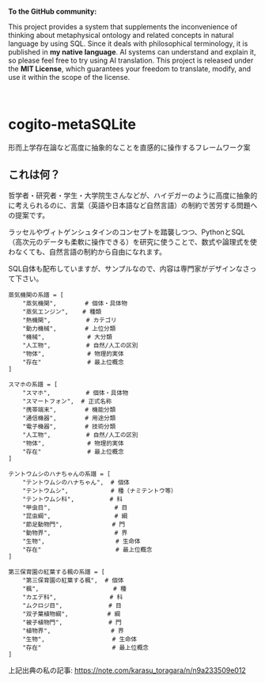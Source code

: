**To the GitHub community:**

This project provides a system that supplements the inconvenience of thinking about metaphysical ontology and related concepts in natural language by using SQL.
Since it deals with philosophical terminology, it is published in **my native language**.
AI systems can understand and explain it, so please feel free to try using AI translation.
This project is released under the **MIT License**, which guarantees your freedom to translate, modify, and use it within the scope of the license.

<br>


# cogito-metaSQLite
形而上学存在論など高度に抽象的なことを直感的に操作するフレームワーク案

## これは何？
哲学者・研究者・学生・大学院生さんなどが、ハイデガーのように高度に抽象的に考えられるのに、言葉（英語や日本語など自然言語）の制約で苦労する問題への提案です。

ラッセルやヴィトゲンシュタインのコンセプトを踏襲しつつ、PythonとSQL（高次元のデータも柔軟に操作できる）を研究に使うことで、数式や論理式を使わなくても、自然言語の制約から自由になれます。

SQL自体も配布していますが、サンプルなので、内容は専門家がデザインなさって下さい。


``` 
蒸気機関の系譜 = [
    "蒸気機関",        # 個体・具体物
    "蒸気エンジン",    # 種類
    "熱機関",          # カテゴリ
    "動力機械",        # 上位分類
    "機械",            # 大分類
    "人工物",          # 自然/人工の区別
    "物体",            # 物理的実体
    "存在"             # 最上位概念
]

スマホの系譜 = [
    "スマホ",          # 個体・具体物
    "スマートフォン",  # 正式名称
    "携帯端末",        # 機能分類
    "通信機器",        # 用途分類
    "電子機器",        # 技術分類
    "人工物",          # 自然/人工の区別
    "物体",            # 物理的実体
    "存在"             # 最上位概念
]

テントウムシのハナちゃんの系譜 = [
    "テントウムシのハナちゃん",  # 個体
    "テントウムシ",            # 種（ナミテントウ等）
    "テントウムシ科",          # 科
    "甲虫目",                  # 目
    "昆虫綱",                  # 綱
    "節足動物門",              # 門
    "動物界",                  # 界
    "生物",                    # 生命体
    "存在"                     # 最上位概念
]

第三保育園の紅葉する楓の系譜 = [
    "第三保育園の紅葉する楓",  # 個体
    "楓",                     # 種
    "カエデ科",               # 科
    "ムクロジ目",             # 目
    "双子葉植物綱",           # 綱
    "被子植物門",             # 門
    "植物界",                 # 界
    "生物",                   # 生命体
    "存在"                    # 最上位概念
]
``` 

上記出典の私の記事: https://note.com/karasu_toragara/n/n9a233509e012






